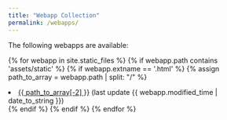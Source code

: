 ```yaml
---
title: "Webapp Collection"
permalink: /webapps/
---
```


The following webapps are available:

{% for webapp in site.static_files %}
{% if webapp.path contains 'assets/static' %}
{% if webapp.extname == '.html' %}
{% assign path_to_array = webapp.path | split: "/" %}
<li><a href="{{ webapp.path | relative_url }}">{{ path_to_array[-2] }}</a> (last update {{ webapp.modified_time | date_to_string }})</li>
{% endif %}
{% endif %}
{% endfor %}
